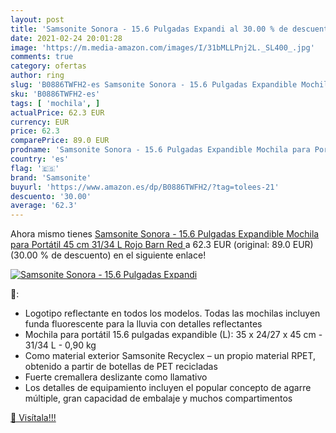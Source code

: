 ```yaml
---
layout: post
title: 'Samsonite Sonora - 15.6 Pulgadas Expandi al 30.00 % de descuento'
date: 2021-02-24 20:01:28
image: 'https://m.media-amazon.com/images/I/31bMLLPnj2L._SL400_.jpg'
comments: true
category: ofertas
author: ring
slug: 'B0886TWFH2-es Samsonite Sonora - 15.6 Pulgadas Expandible Mochila para...'
sku: 'B0886TWFH2-es'
tags: [ 'mochila', ]
actualPrice: 62.3 EUR
currency: EUR
price: 62.3
comparePrice: 89.0 EUR
prodname: 'Samsonite Sonora - 15.6 Pulgadas Expandible Mochila para Portátil  45 cm  31/34 L  Rojo  Barn Red '
country: 'es'
flag: '🇪🇸'
brand: 'Samsonite'
buyurl: 'https://www.amazon.es/dp/B0886TWFH2/?tag=tolees-21'
descuento: '30.00'
average: '62.3'
---
```


Ahora mismo tienes [Samsonite Sonora - 15.6 Pulgadas Expandible Mochila para Portátil  45 cm  31/34 L  Rojo  Barn Red ](https://www.amazon.es/dp/B0886TWFH2/?tag=tolees-21) a 62.3 EUR (original: 89.0 EUR) (30.00 %  de descuento) en el siguiente enlace!

[![Samsonite Sonora - 15.6 Pulgadas Expandi](https://m.media-amazon.com/images/I/31bMLLPnj2L._SL400_.jpg)](https://www.amazon.es/dp/B0886TWFH2/?tag=tolees-21)

🔎:

- Logotipo reflectante en todos los modelos. Todas las mochilas incluyen funda fluorescente para la lluvia con detalles reflectantes
- Mochila para portátil 15.6 pulgadas expandible (L): 35 x 24/27 x 45 cm - 31/34 L - 0,90 kg
- Como material exterior Samsonite Recyclex – un propio material RPET, obtenido a partir de botellas de PET recicladas
- Fuerte cremallera deslizante como llamativo
- Los detalles de equipamiento incluyen el popular concepto de agarre múltiple, gran capacidad de embalaje y muchos compartimentos

[🛒 Visítala!!!](https://www.amazon.es/dp/B0886TWFH2/?tag=tolees-21)
